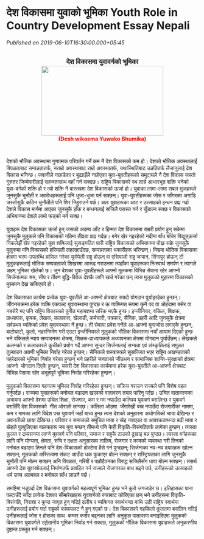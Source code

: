 # देश विकासमा युवाको भूमिका Youth Role in Country Development Essay Nepali

*Published on 2019-06-10T16:30:00.000+05:45*

<br />
<div class="MsoNormal" style="text-align: center;">
</div>
<div align="center" class="MsoNormal" style="text-align: center;">
<span lang="NE" style="font-family: "mangal" , serif; line-height: 107%;"><span style="font-size: large;"><b>देश विकासमा युवावर्गको भूमिका</b></span></span><br />
<div class="separator" style="clear: both; text-align: center;">
<span lang="NE" style="font-family: "mangal" , serif; line-height: 107%;"><span style="font-size: large;"><b><a href="https://blogger.googleusercontent.com/img/b/R29vZ2xl/AVvXsEjFBMl6ThuGHUAXbIw8IX4Uhyphenhyphen-SENvlnquKDqSlUwynvL9YsRfqRrQ5b9eoKsl4I31ANKE1g1k4ponrccaU_WWq3zFtNR4iUf7dS5yrbTABxhkOtV6ERKT3eGgyEedAkC4OP98LZyRAaRw/s1600/sss.png" imageanchor="1" style="margin-left: 1em; margin-right: 1em;"><img border="0" data-original-height="292" data-original-width="509" height="183" src="https://blogger.googleusercontent.com/img/b/R29vZ2xl/AVvXsEjFBMl6ThuGHUAXbIw8IX4Uhyphenhyphen-SENvlnquKDqSlUwynvL9YsRfqRrQ5b9eoKsl4I31ANKE1g1k4ponrccaU_WWq3zFtNR4iUf7dS5yrbTABxhkOtV6ERKT3eGgyEedAkC4OP98LZyRAaRw/s320/sss.png" width="320" /></a></b></span></span></div>
<span lang="NE" style="font-family: "mangal" , serif; line-height: 107%;"><span style="font-size: large;"><b> </b></span></span><span style="font-family: "annapurn"; line-height: 107%;"><o:p></o:p></span></div>
<div align="center" class="MsoNormal" style="text-align: center;">
<span style="color: red; font-family: "mangal" , serif;"><b>(Desh wikasma Yuwako Bhumika)</b></span></div>
<div align="center" class="MsoNormal" style="text-align: center;">
<span lang="NE" style="font-family: "mangal" , serif; line-height: 107%;"><span style="font-size: large;"><b><br /></b></span></span></div>
<div align="center" class="MsoNormal" style="text-align: center;">
<span lang="NE" style="font-family: "mangal" , serif; line-height: 107%;"><span style="font-size: large;"><b><br /></b></span></span></div>
<div class="MsoNormal" style="text-align: left;">
<span lang="NE" style="font-family: "mangal" , serif; line-height: 107%;">देशको भौतिक
अवस्थामा गुणात्मक परिवर्तन गर्ने कम नै देश विकासको कम हो। देशको भौतिक अवस्थालाई
विपन्नताबाट सम्पन्नतातर्फ, नराम्रो अवस्थाबाट राम्रो अवस्थातर्फ, यथास्थितिबाट
उन्नतितर्फ लैजानुलाई देश विकास भनिन्छ। जवानीले नछाडेका र बुढ्याइँले नछोएका
युवा-युवतीहरूको समुदायले नै देश विकास जस्तो गुरुतर जिम्मेवारीलाई सहजतासाथ वहाँ
गर्न सक्दछ। राष्ट्रिय विकासको रथ तान्ने आधारभूत शक्ति भनेको युवा-वर्गको शक्ति
हो र त्यो शक्ति नै वास्तवमा देश विकासको ऊर्जा हो। युवाका लामा-लामा सबल भुजहरूले
जुनसुकै चुनौती र अवरोधहरूलाई पनि धुजा-धुजा पर्न सक्छन्। युवा-युवतीहरूका जोस र
जाँगरका अगाडि जस्तोसुकै कठिन चुनौतीले पनि शिर निहुराउने पर्छ। अतः युवाहरूका आट
र उत्साहको इन्धन प्राप्त गर्दा देशले विकास मार्गमा आएका जुनसुकै हाँक र बन्धनलाई
सजिलै परास्त गर्न र चुँडाल्न सक्छ र विकासको अभियानमा देशले लामो फड्को मर्न सक्छ।</span><span style="font-family: "annapurn"; line-height: 107%;"><o:p></o:p></span></div>
<div class="MsoNormal" style="text-align: left;">
<span lang="NE" style="font-family: "mangal" , serif; line-height: 107%;"><br /></span></div>
<div class="MsoNormal" style="text-align: left;">
<span lang="NE" style="font-family: "mangal" , serif; line-height: 107%;">युवाहरू देश
विकासका ऊर्जा हुन् जसको अदम्य आँट र हिम्मत देश विकासमा राम्ररी प्रयोग हुन्
सकेमा जुनसुकै मुलुकले पनि विकासको गतिमा तीव्रता प्राप्त गर्दछ। बगेर खेर गइरहेको
नदीमा बाँध बाँधेर विद्युत्ऊर्जा निकलेझैँ खेर गइरहेको युवा शक्तिलाई सुसङ्गठित
पारी राष्ट्रिय विकासको अभियानमा पोख्न सक्ने जुनसुकै मुलुकमा पनि विकासको हरियाली
लहलहाउँदछ, सम्पन्नताका भकारीहरू भरिन्छन्। विश्वमा भौतिक विकासका क्षेत्रमा
चरम-उपलब्धि हासिल गरेका युरोपेली राष्ट्र होऊन् वा एसियाली राष्ट्र जापान</span><span style="font-family: "annapurn"; line-height: 107%;">,</span><span lang="NE" style="font-family: "mangal" , serif; line-height: 107%;"> सिंगापुर होऊन्
टी मुलुकहरूलाई भौतिक सम्पन्नताको शिखरमा आरूढ गराउनमा त्यहाँका युवाहरूका निःस्वार्थ
समर्पण र त्यागले अहम् भूमिका खेलेको छ। जुन देशका युवा-युवतीहरूले आफ्नो मूलकमा
विभिन्न सेवामा रहेर आफ्नो सिर्जनात्मक श्रम</span><span style="font-family: "annapurn"; line-height: 107%;">,</span><span lang="NE" style="font-family: "mangal" , serif; line-height: 107%;"> सीप र तीक्ष्ण बुद्धि-विवेक देशकै लागि
खर्च गरेका छन् त्यस मुलुकको मुहारमा विकासको मुस्कान देख्न सकिएको हो।</span><span style="font-family: "annapurn"; line-height: 107%;"><o:p></o:p></span></div>
<div class="MsoNormal" style="text-align: left;">
<span lang="NE" style="font-family: "mangal" , serif; line-height: 107%;"><br /></span></div>
<div class="MsoNormal" style="text-align: left;">
<span lang="NE" style="font-family: "mangal" , serif; line-height: 107%;">देश विकासका
कार्यमा प्रत्येक युवा-युवतीले आ-आफ्नो क्षेत्रबाट सक्दो योगदान पुर्याइरहेका
हुन्छन्।<span style="mso-spacerun: yes;">  </span><o:p></o:p></span></div>
<div class="MsoNormal" style="text-align: left;">
<span lang="NE" style="font-family: "mangal" , serif; line-height: 107%;">जीवनचक्रमा हरेक
व्यक्ति एकपल्ट युवावस्थामा पुग्दछ र ऊ व्यक्तिगत रूपमा कुनै पद वा ओहदामा बसेर वा
नबसेरै भए पनि राष्ट्रिय विकासको पुनीत महायज्ञमा सरिक भएकै हुन्छ। इन्जीनियर,
वकिल</span><span style="font-family: "annapurn"; line-height: 107%;">,</span><span lang="NE" style="font-family: "mangal" , serif; line-height: 107%;"> शिक्षक, प्राध्यापक, कृषक</span><span style="font-family: "annapurn"; line-height: 107%;">,</span><span lang="NE" style="font-family: "mangal" , serif; line-height: 107%;"> लेखक</span><span style="font-family: "annapurn"; line-height: 107%;">,</span><span lang="NE" style="font-family: "mangal" , serif; line-height: 107%;"> कलाकार</span><span style="font-family: "annapurn"; line-height: 107%;">,</span><span lang="NE" style="font-family: "mangal" , serif; line-height: 107%;"> खेलाडी</span><span style="font-family: "annapurn"; line-height: 107%;">,</span><span lang="NE" style="font-family: "mangal" , serif; line-height: 107%;"> कर्मचारी</span><span style="font-family: "annapurn"; line-height: 107%;">,</span><span lang="NE" style="font-family: "mangal" , serif; line-height: 107%;"> पत्रकार</span><span style="font-family: "annapurn"; line-height: 107%;">,</span><span lang="NE" style="font-family: "mangal" , serif; line-height: 107%;"> सैनिक</span><span style="font-family: "annapurn"; line-height: 107%;">,</span><span lang="NE" style="font-family: "mangal" , serif; line-height: 107%;"> प्रहरी आदि
जुनसुकै क्षेत्रमा सर्वप्रथम व्यक्तिको प्रवेश युवावस्थामा नै हुन्छ। ती सेवामा
प्रवेश गर्नेले आ-आफ्नो युवाजोस लगाएकै हुन्छन्</span><span style="font-family: "annapurn"; line-height: 107%;">,</span><span lang="NE" style="font-family: "mangal" , serif; line-height: 107%;"> बाटोघाटो</span><span style="font-family: "annapurn"; line-height: 107%;">,</span><span lang="NE" style="font-family: "mangal" , serif; line-height: 107%;"> कुलो</span><span style="font-family: "annapurn"; line-height: 107%;">,</span><span lang="NE" style="font-family: "mangal" , serif; line-height: 107%;"> नहरनिर्माण गरी
एउटा इन्जीनियरले मुलुकको भौतिक विकासमा नयाँ आयाम दिएको हुन्छ भने वकिलले न्याय
सम्पादनका क्षेत्रमा</span><span style="font-family: "annapurn"; line-height: 107%;">,</span><span lang="NE" style="font-family: "mangal" , serif; line-height: 107%;"> शिक्षक-प्राध्यापकले अध्यापनका
क्षेत्रमा योगदान पुर्याउँछन्। लेखकले कलमको र कलाकारले कूचीको प्रयोग गर्दै आफ्ना
सुन्दर सिर्जनालाई सभ्यता एवं संस्कृतिलाई समुन्नत तुल्याउन अग्रणी भूमिका निर्वाह
गरेका हुन्छन्। सैनिकले शस्त्रास्त्रले सुसज्जित भएर राष्ट्रिय अखण्डताको पहरेदारको
भूमिका निर्वाह गरेका हुन्छन् भने प्रहरीले जनताको जीउधन र सामाजिक
शान्ति-सुरक्षाको क्षेत्रमा आफ्नो<span style="mso-spacerun: yes;">  </span>योगदान
दिएकै हुन्छन्, यसरी देश विकासका कार्यमामा हरेक युवा-युवतीले आ-आफ्नो क्षेत्रबाट
विभिन्न पेसामा रहेर अभूतपूर्व भूमिका निर्वाह गरिरहेका हुन्छन्।</span><span style="font-family: "annapurn"; line-height: 107%;"><o:p></o:p></span></div>
<div class="MsoNormal" style="text-align: left;">
<span lang="NE" style="font-family: "mangal" , serif; line-height: 107%;"><br /></span></div>
<div class="MsoNormal" style="text-align: left;">
<span lang="NE" style="font-family: "mangal" , serif; line-height: 107%;">मुलुकको विकासमा
गहनतम भूमिका निर्वाह गरिरहेका हुन्छन्। सक्रिय गराउन राज्यले पनि विशेष पहल
गर्नुपर्दछ। राज्यमा युवाहरूको मनोबल बढाउन खालको वातावरण तयार पारिनु पर्दछ। उचित
वातावरणका अभावमा आफ्नो देशमा उचित शिक्षा</span><span style="font-family: "annapurn"; line-height: 107%;">,</span><span lang="NE" style="font-family: "mangal" , serif; line-height: 107%;"> रोजगार</span><span style="font-family: "annapurn"; line-height: 107%;">,</span><span lang="NE" style="font-family: "mangal" , serif; line-height: 107%;"> कम र मम नपाउँदा कतिपय युवावर्ग
बरालिन्छ र युवावर्ग बरालिँदै देश विकासको<span style="mso-spacerun: yes;"> 
</span>गीत ओरालो लाग्दछ। कलिला ओठमा<span style="mso-spacerun: yes;"> 
</span>जँगारेखी बस्न नपाउँदा रोजगारीका नाममा</span><span style="font-family: "annapurn"; line-height: 107%;">,</span><span lang="NE" style="font-family: "mangal" , serif; line-height: 107%;"> कम र मामका लागि विदेश पस्न युवावर्ग
जहाँ बाध्य हुन्छ त्यस देशको अनुहारमा अधोगतिको चाया देखिन्छ र अवनतीको छाया
देखिन्छ। परिवार र समाजको समुचित माया र स्नेह नपाएका वा आवश्कताभन्दा बढी माया र
स्नेहले पुल्पुलिएका बालकहरू जब युवा बन्छन् तीमध्ये पनि केही विकृति-विसंगतितर्फ
लागेका हुन्छन्। त्यस्ता कुलत र द्रव्यसनमा लाग्ने युवावर्ग पनि परिवार</span><span style="font-family: "annapurn"; line-height: 107%;">,</span><span lang="NE" style="font-family: "mangal" , serif; line-height: 107%;"> समाज र
राष्ट्रकै टाउको दुखाइ बन्न पुग्दछ। त्यस्ता वर्गहरूका लागि पनि योग्यता</span><span style="font-family: "annapurn"; line-height: 107%;">,</span><span lang="NE" style="font-family: "mangal" , serif; line-height: 107%;"> क्षेमता, रुचि र
दक्षता अनुसारका तालिम</span><span style="font-family: "annapurn"; line-height: 107%;">,</span><span lang="NE" style="font-family: "mangal" , serif; line-height: 107%;"> रोजगार र कामको व्यवस्था गरी तिनको
मनोबल बढाएमा तिनले पनि देश-विकासको होस्टेमा हैसे गर्न पुग्दछन्; सिर्जनाका नव-नव
दयारहरू खोल्न सक्छन्; मूलकको अस्तित्वमा संकट आउँदा धक फुकाएर बोल्न सक्छन् र
रास्ट्रियताका लागि जुनसुकै चुनौती पनि मोल्न सक्छन् अनि विपन्नता</span><span style="font-family: "annapurn"; line-height: 107%;">,</span><span lang="NE" style="font-family: "mangal" , serif; line-height: 107%;"> गरिबी र
पछौटैपनका विरुद्ध सजिलैसँग धावा बोल्न सक्छन्। तसर्थ आफ्नो देश युवास्रोतलाई
निर्माणतर्फ प्रवाहित गर्न राज्यले रोजगारका बाध बढ्ने पर्छ</span><span style="font-family: "annapurn"; line-height: 107%;">,</span><span lang="NE" style="font-family: "mangal" , serif; line-height: 107%;"> उनीहरूको
उत्साहको धर्म उच्च आत्मबल र मनोबल साँध लाउनै पर्छ। <o:p></o:p></span></div>
<div class="MsoNormal" style="text-align: left;">
<span lang="NE" style="font-family: "mangal" , serif; line-height: 107%;"><br /></span></div>
<div class="MsoNormal" style="text-align: left;">
<span lang="NE" style="font-family: "mangal" , serif; line-height: 107%;">समष्टिमा
भन्नुपर्दा देश विकासमा युवावर्गको महत्त्वपूर्ण भूमिका हुन्छ भने कुरो जगजाहेर छ।
इतिहासका पाना पल्टाउँदै जाँदा प्रत्येक देशका सीमारेखाहरू युवावर्गको रगतबाट
कोरिएका छन् भने उनीहरूमा विकृति-विसंगति</span><span style="font-family: "annapurn"; line-height: 107%;">,</span><span lang="NE" style="font-family: "mangal" , serif; line-height: 107%;"> निराशा र कुण्ठ जागृत हुन् नदिई दलीय र
व्यक्तिगत स्वार्थभन्दा माथि उठी राष्ट्रिय स्वार्थमा उनीहरूलाई प्रयोग गर्दा राष्ट्रको
कायापलट नै हुन् गएको छ। देश विकासको गहकिलो कुलतमा बरालिन नदिई उनीहरूलाई जोस र
होसका साथ<span style="mso-spacerun: yes;">  </span>कम्मर कसेर बढ्नका लागि अनुकूल
वातावरण बनाइदिएमा मुलुकको विकासमा युवावर्गले उल्लेखनीय भूमिका निर्वाह गर्न
सक्दछ</span><span style="font-family: "annapurn"; line-height: 107%;">,</span><span lang="NE" style="font-family: "mangal" , serif; line-height: 107%;"> मुलुकको भौतिक विकासमा युवाहरूले अनुकरणीय दृष्टान्त प्रस्तुत गर्न सक्छन्।</span><span style="font-family: "annapurn"; line-height: 107%;"><o:p></o:p></span></div>
<div class="MsoNormal" style="text-align: left;">
<br /></div>
<div class="MsoNormal" style="text-align: left;">
<br /></div>
<div class="MsoNormal" style="text-align: left;">
<br /></div>
<div style="text-align: left;">
<br /></div>
<br />